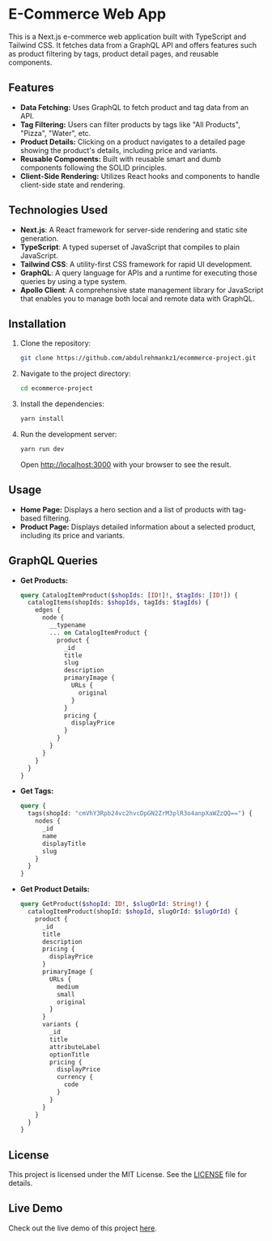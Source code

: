 # E-Commerce Web App

This is a Next.js e-commerce web application built with TypeScript and Tailwind CSS. It fetches data from a GraphQL API and offers features such as product filtering by tags, product detail pages, and reusable components.

## Features

- **Data Fetching:** Uses GraphQL to fetch product and tag data from an API.
- **Tag Filtering:** Users can filter products by tags like "All Products", "Pizza", "Water", etc.
- **Product Details:** Clicking on a product navigates to a detailed page showing the product's details, including price and variants.
- **Reusable Components:** Built with reusable smart and dumb components following the SOLID principles.
- **Client-Side Rendering:** Utilizes React hooks and components to handle client-side state and rendering.

## Technologies Used

- **Next.js**: A React framework for server-side rendering and static site generation.
- **TypeScript**: A typed superset of JavaScript that compiles to plain JavaScript.
- **Tailwind CSS**: A utility-first CSS framework for rapid UI development.
- **GraphQL**: A query language for APIs and a runtime for executing those queries by using a type system.
- **Apollo Client**: A comprehensive state management library for JavaScript that enables you to manage both local and remote data with GraphQL.

## Installation

1. Clone the repository:

   ```sh
   git clone https://github.com/abdulrehmankz1/ecommerce-project.git
   ```

2. Navigate to the project directory:

   ```sh
   cd ecommerce-project
   ```

3. Install the dependencies:

   ```sh
   yarn install
   ```

4. Run the development server:

   ```sh
   yarn run dev
   ```

   Open [http://localhost:3000](http://localhost:3000) with your browser to see the result.

## Usage

- **Home Page:** Displays a hero section and a list of products with tag-based filtering.
- **Product Page:** Displays detailed information about a selected product, including its price and variants.

## GraphQL Queries

- **Get Products:**

  ```graphql
  query CatalogItemProduct($shopIds: [ID!]!, $tagIds: [ID!]) {
    catalogItems(shopIds: $shopIds, tagIds: $tagIds) {
      edges {
        node {
          __typename
          ... on CatalogItemProduct {
            product {
              _id
              title
              slug
              description
              primaryImage {
                URLs {
                  original
                }
              }
              pricing {
                displayPrice
              }
            }
          }
        }
      }
    }
  }
  ```

- **Get Tags:**

  ```graphql
  query {
    tags(shopId: "cmVhY3Rpb24vc2hvcDpGN2ZrM3plR3o4anpXaWZzQQ==") {
      nodes {
        _id
        name
        displayTitle
        slug
      }
    }
  }
  ```

- **Get Product Details:**

  ```graphql
  query GetProduct($shopId: ID!, $slugOrId: String!) {
    catalogItemProduct(shopId: $shopId, slugOrId: $slugOrId) {
      product {
        _id
        title
        description
        pricing {
          displayPrice
        }
        primaryImage {
          URLs {
            medium
            small
            original
          }
        }
        variants {
          _id
          title
          attributeLabel
          optionTitle
          pricing {
            displayPrice
            currency {
              code
            }
          }
        }
      }
    }
  }
  ```

## License

This project is licensed under the MIT License. See the [LICENSE](./LICENSE) file for details.

## Live Demo

Check out the live demo of this project [here](https://ecommerce-project-eight-fawn.vercel.app).
